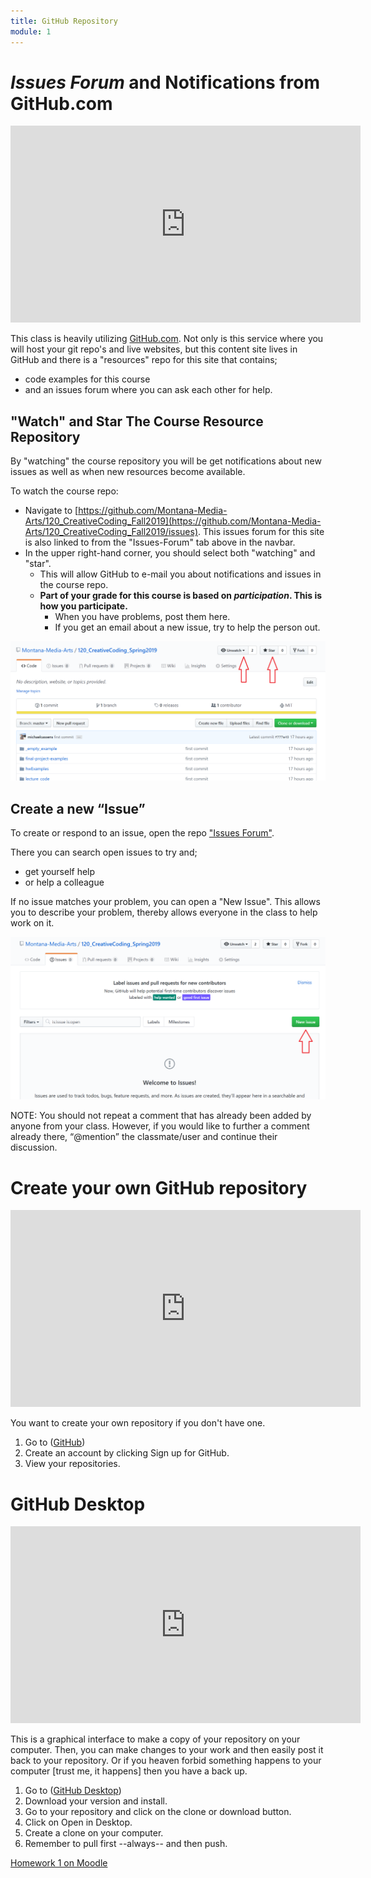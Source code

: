```yaml
---
title: GitHub Repository
module: 1
---
```


<!--# Get a clone on your local Machine-->

# _Issues Forum_ and Notifications from GitHub.com

<iframe width="560" height="315" src="https://www.youtube.com/embed/Bw5tn4yL-bw" frameborder="0" allow="accelerometer; autoplay; encrypted-media; gyroscope; picture-in-picture" allowfullscreen></iframe>

This class is heavily utilizing [GitHub.com](https://github.com). Not only is this service where you will host your git repo's and live websites, but this content site lives in GitHub and there is a "resources" repo for this site that contains;

- code examples for this course
- and an issues forum where you can ask each other for help.


## "Watch" and Star The Course Resource Repository

By "watching" the course repository you will be get notifications about new issues as well as when new resources become available.

To watch the course repo:

- Navigate to [https://github.com/Montana-Media-Arts/120_CreativeCoding_Fall2019](https://github.com/Montana-Media-Arts/120_CreativeCoding_Fall2019/issues). This issues forum for this site is also linked to from the "Issues-Forum" tab above in the navbar.
- In the upper right-hand corner, you should select both "watching" and "star".
    - This will allow GitHub to e-mail you about notifications and issues in the course repo.
    - **Part of your grade for this course is based on _participation_. This is how you participate.**
        - When you have problems, post them here.
        - If you get an email about a new issue, try to help the person out.

![Follow and Star Repositories on GitHub.com](../imgs/watch_star_CC.png)

## Create a new “Issue”

To create or respond to an issue, open the repo ["Issues Forum"](https://github.com/Montana-Media-Arts/120_CreativeCoding_Fall2019-Samples/issues).

There you can search open issues to try and;

- get yourself help
- or help a colleague

If no issue matches your problem, you can open a "New Issue". This allows you to describe your problem, thereby allows everyone in the class to help work on it.

![New Issue button](../imgs/new_issue_CC.png)


NOTE: You should not repeat a comment that has already been added by anyone from your class. However, if you would like to further a comment already there, “@mention” the classmate/user and continue their discussion.


# Create your own GitHub repository

<iframe width="560" height="315" src="https://www.youtube.com/embed/mxQO3Pv_QGY" frameborder="0" allow="accelerometer; autoplay; encrypted-media; gyroscope; picture-in-picture" allowfullscreen></iframe>

You want to create your own repository if you don't have one. 
1. Go to ([GitHub](https://github.com))
2. Create an account by clicking Sign up for GitHub.
3. View your repositories.

# GitHub Desktop

<iframe width="560" height="315" src="https://www.youtube.com/embed/Wbex3if4ogM" frameborder="0" allow="accelerometer; autoplay; encrypted-media; gyroscope; picture-in-picture" allowfullscreen></iframe>

This is a graphical interface to make a copy of your repository on your computer.  Then, you can make changes to your work and then easily post it back to your repository.  Or if you heaven forbid something happens to your computer [trust me, it happens] then you have a back up.

1. Go to ([GitHub Desktop](https://desktop.github.com/))
2. Download your version and install.
3. Go to your repository and click on the clone or download button. 
4. Click on Open in Desktop.
5. Create a clone on your computer.
6. Remember to pull first --always-- and then push.





[Homework 1 on Moodle](https://moodle.umt.edu/mod/assign/view.php?id=1314517)

<!-- maybe another video here too
<div class="embed-responsive embed-responsive-16by9"><iframe class="embed-responsive-item" src="https://www.youtube.com/embed/NNBQ2Oe4orY" frameborder="0" allowfullscreen></iframe></div>
-->